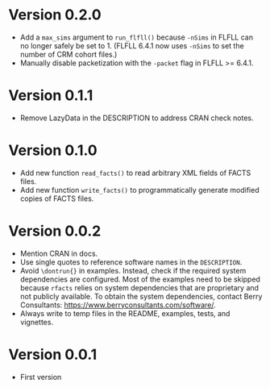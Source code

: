 # Version 0.2.0

* Add a `max_sims` argument to `run_flfll()` because `-nSims` in FLFLL can no longer safely be set to 1. (FLFLL 6.4.1 now uses `-nSims` to set the number of CRM cohort files.)
* Manually disable packetization with the `-packet` flag in FLFLL >= 6.4.1.

# Version 0.1.1

* Remove LazyData in the DESCRIPTION to address CRAN check notes.

# Version 0.1.0

* Add new function `read_facts()` to read arbitrary XML fields of FACTS files.
* Add new function `write_facts()` to programmatically generate modified copies of FACTS files.

# Version 0.0.2

* Mention CRAN in docs.
* Use single quotes to reference software names in the `DESCRIPTION`.
* Avoid `\dontrun{}` in examples. Instead, check if the required system dependencies are configured. Most of the examples need to be skipped because `rfacts` relies on system dependencies that are proprietary and not publicly available. To obtain the system dependencies, contact Berry Consultants: <https://www.berryconsultants.com/software/>.
* Always write to temp files in the README, examples, tests, and vignettes.

# Version 0.0.1

* First version
